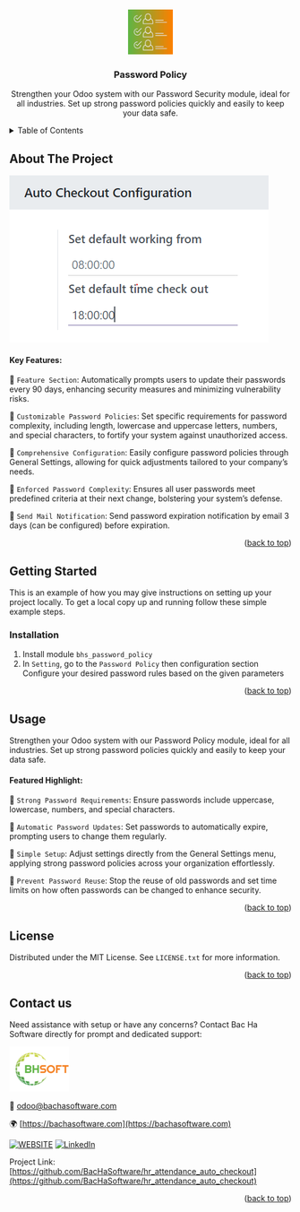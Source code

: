 
<a name="readme-top"></a>

<!-- PROJECT DETAILS -->
<br />
<div align="center">
  <a href="https://github.com/BacHaSoftware/hr_attendance_auto_checkout">
    <img src="/bhs_attendance_auto_checkout/static/description/icon.png" alt="Logo" width="80" height="80">
  </a>

  <h3 align="center">Password Policy</h3>

  <p align="center">
    Strengthen your Odoo system with our Password Security module, ideal for all industries. Set up strong password policies quickly and easily to keep your data safe.
    <br />
  </p>
</div>



<!-- TABLE OF CONTENTS -->
<details>
  <summary>Table of Contents</summary>
  <ol>
    <li>
      <a href="#about-the-project">About The Project</a>
    </li>
    <li>
      <a href="#getting-started">Getting Started</a>
      <ul>
        <!-- <li><a href="#prerequisites">Prerequisites</a></li> -->
        <li><a href="#installation">Installation</a></li>
      </ul>
    </li>
    <li><a href="#usage">Usage</a></li>
    <li><a href="#license">License</a></li>
    <li><a href="#contact-us">Contact us</a></li>
  </ol>
</details>



<!-- ABOUT THE PROJECT -->
## About The Project

<div align="left">
  <a href="https://github.com/BacHaSoftware/hr_attendance_auto_checkout">
    <img src="/bhs_attendance_auto_checkout/static/description/imgs/screen/setting.png" alt="Setting">
  </a>
</div>

#### Key Features:

🌟 <code>Feature Section</code>: Automatically prompts users to update their passwords every 90 days, enhancing security measures and minimizing vulnerability risks.

🌟 <code>Customizable Password Policies</code>: Set specific requirements for password complexity, including length, lowercase and uppercase letters, numbers, and special characters, to fortify your system against unauthorized access.

🌟 <code>Comprehensive Configuration</code>: Easily configure password policies through General Settings, allowing for quick adjustments tailored to your company’s needs.

🌟 <code>Enforced Password Complexity</code>: Ensures all user passwords meet predefined criteria at their next change, bolstering your system’s defense.

🌟 <code>Send Mail Notification</code>: Send password expiration notification by email 3 days (can be configured) before expiration.

<p align="right">(<a href="#readme-top">back to top</a>)</p>


<!-- GETTING STARTED -->
## Getting Started

This is an example of how you may give instructions on setting up your project locally.
To get a local copy up and running follow these simple example steps.

<!-- PREREQUISTES
### Prerequisites

This module needs the Python library pandas, otherwise it cannot be installed and used. Install pandas through the command
  ```sh
  sudo pip3 install pandas
  ```
 -->
### Installation

1. Install module  <code>bhs_password_policy</code>
2. In <code>Setting</code>, go to the <code>Password Policy</code> then configuration section
Configure your desired password rules based on the given parameters

<p align="right">(<a href="#readme-top">back to top</a>)</p>

<!-- USAGE EXAMPLES -->
## Usage

Strengthen your Odoo system with our Password Policy module, ideal for all industries. Set up strong password policies quickly and easily to keep your data safe.

#### Featured Highlight:

🌟 <code>Strong Password Requirements</code>: Ensure passwords include uppercase, lowercase, numbers, and special characters.

🌟 <code>Automatic Password Updates</code>: Set passwords to automatically expire, prompting users to change them regularly.

🌟 <code>Simple Setup</code>: Adjust settings directly from the General Settings menu, applying strong password policies across your organization effortlessly.

🌟 <code>Prevent Password Reuse</code>: Stop the reuse of old passwords and set time limits on how often passwords can be changed to enhance security.


<p align="right">(<a href="#readme-top">back to top</a>)</p>



<!-- LICENSE -->
## License

Distributed under the MIT License. See `LICENSE.txt` for more information.

<p align="right">(<a href="#readme-top">back to top</a>)</p>



<!-- CONTACT US-->
## Contact us
Need assistance with setup or have any concerns? Contact Bac Ha Software directly for prompt and dedicated support:
<div align="left">
  <a href="https://github.com/BacHaSoftware">
    <img src="/bhs_attendance_auto_checkout/static/description/imgs/logo.png" alt="Logo" height="80">
  </a>
</div>

📨 odoo@bachasoftware.com

🌍 [https://bachasoftware.com](https://bachasoftware.com)

[![WEBSITE][website-shield]][website-url] [![LinkedIn][linkedin-shield]][linkedin-url]

Project Link: [https://github.com/BacHaSoftware/hr_attendance_auto_checkout](https://github.com/BacHaSoftware/hr_attendance_auto_checkout)


<p align="right">(<a href="#readme-top">back to top</a>)</p>



<!-- MARKDOWN LINKS & IMAGES -->
<!-- https://www.markdownguide.org/basic-syntax/#reference-style-links -->
[license-url]: https://github.com/BacHaSoftware/bhs_attendance_auto_checkout/blob/17.0/LICENSE.txt
[linkedin-shield]: https://img.shields.io/badge/-LinkedIn-black.svg?style=for-the-badge&logo=linkedin&colorB=555
[linkedin-url]: https://www.linkedin.com/company/bac-ha-software
[website-shield]: https://img.shields.io/badge/-website-black.svg?style=for-the-badge&logo=website&colorB=555
[website-url]: https://bachasoftware.com